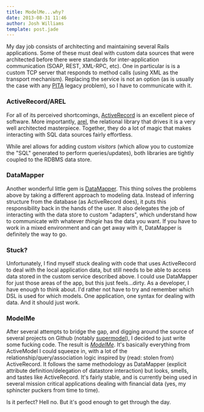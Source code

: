 ```yaml
---
title: ModelMe...why?
date: 2013-08-31 11:46
author: Josh Williams
template: post.jade
---
```

My day job consists of architecting and maintaining several Rails
applications.  Some of these must deal with custom data sources that
were architected before there were standards for inter-application
communication (SOAP, REST, XML-RPC, etc).  One in particular is is a custom TCP
server that responds to method calls (using XML as the transport mechanism).
Replacing the service is not an option (as is usually the case with any
[PITA](http://fc05.deviantart.net/fs71/f/2012/013/0/7/pain_in_the_ass_by_sk8rnerd-d4m9ag5.jpg)
legacy problem), so I have to communicate with it.
<!--more-->

### ActiveRecord/AREL
For all of its perceived shortcomings,
[ActiveRecord](https://github.com/rails/rails/tree/master/activerecord) is an
excellent piece of software.  More importantly, [arel](https://github.com/rails/arel),
the relational library that drives it is a very well architected masterpiece.
Together, they do a lot of magic that makes interacting with SQL data sources
fairly effortless.

While arel allows for adding custom *visitors* (which allow you to customize
the "SQL" generated to perform queries/updates), both libraries are tightly
coupled to the RDBMS data store.

### DataMapper
Another wonderful little gem is [DataMapper](http://datamapper.org/).  This
thing solves the problems above by taking a different approach to modeling
data.  Instead of inferring structure from the database (as ActiveRecord
does), it puts this responsibility back in the hands of the user.  It also
delegates the job of interacting with the data store to custom "adapters",
which understand how to communicate with whatever <em>thingie</em> has the
data you want.  If you have to work in a mixed environment and can get away
with it, DataMapper is definitely the way to go.

### Stuck?
Unfortunately, I find myself stuck dealing with code that uses ActiveRecord
to deal with the local application data, but still needs to be able to access
data stored in the custom service described above.  I could use DataMapper for
just those areas of the app, but this just feels...dirty.  As a developer, I
have enough to think about.  I'd rather not have to try and remember which DSL
is used for which models.  One application, one syntax for dealing with data.
And it should just work.

### ModelMe
After several attempts to bridge the gap, and digging around the source of
several projects on Github (notably [supermodel](https://github.com/maccman/supermodel)),
I decided to just write some fucking code.  The result is *[ModelMe](https://github.com/t3hpr1m3/model_me)*.
It's basically everything from ActiveModel I could squeeze in, with a lot of
the relationship/query/association logic inspired by (read: stolen from)
ActiveRecord.  It follows the same methodology as DataMapper (explicit
attribute definition/delegation of datastore interaction) but looks, smells,
and tastes like ActiveRecord.  It's fairly stable, and is currently being used
in several mission critical applications dealing with financial data (yes, my
sphincter puckers from time to time).

Is it perfect?  Hell no.  But it's good enough to get through the day.
